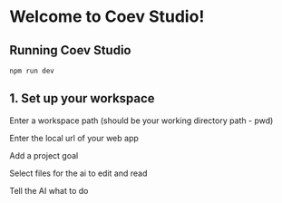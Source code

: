 # Welcome to Coev Studio!

## Running Coev Studio


```shellscript
npm run dev
```

## 1. Set up your workspace

Enter a workspace path (should be your working directory path - pwd)

Enter the local url of your web app

Add a project goal

Select files for the ai to edit and read

Tell the AI what to do